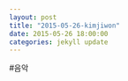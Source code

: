 ```yaml
---
layout: post
title: "2015-05-26-kimjiwon"
date: 2015-05-26 18:00:00
categories: jekyll update
---
```


#음악

